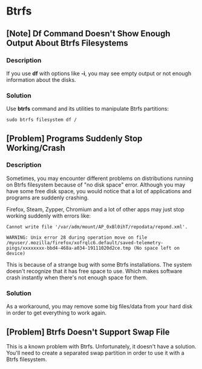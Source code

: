 # Btrfs

## [Note] Df Command Doesn't Show Enough Output About Btrfs Filesystems

### Description

If you use **df** with options like **-i**, you may see empty output or not enough information about the disks.

### Solution

Use **btrfs** command and its utilities to manipulate Btrfs partitions:

    sudo btrfs filesystem df /

## [Problem] Programs Suddenly Stop Working/Crash

### Description

Sometimes, you may encounter different problems on distributions running on Btrfs filesystem because of "no disk space" error. Although you may have some free disk space, you would notice that a lot of applications and programs are suddenly crashing.

Firefox, Steam, Zypper, Chromium and a lot of other apps may just stop working suddenly with errors like:

    Cannot write file '/var/adm/mount/AP_0xBl0ihT/repodata/repomd.xml'.

    WARNING: Unix error 28 during operation move on file /myuser/.mozilla/firefox/xofrqlc6.default/saved-telemetry-pings/xxxxxxxx-bbd4-468a-a034-19111020d2ce.tmp (No space left on device)
    
This is because of a strange bug with some Btrfs installations. The system doesn't recognize that it has free space to use. Which makes software crash instantly when there's not enough space for them.

### Solution

As a workaround, you may remove some big files/data from your hard disk in order to get everything to work again.

## [Problem] Btrfs Doesn't Support Swap File

This is a known problem with Btrfs. Unfortunately, it doesn't have a solution. You'll need to create a separated swap partition in order to use it with a Btrfs filesystem.
